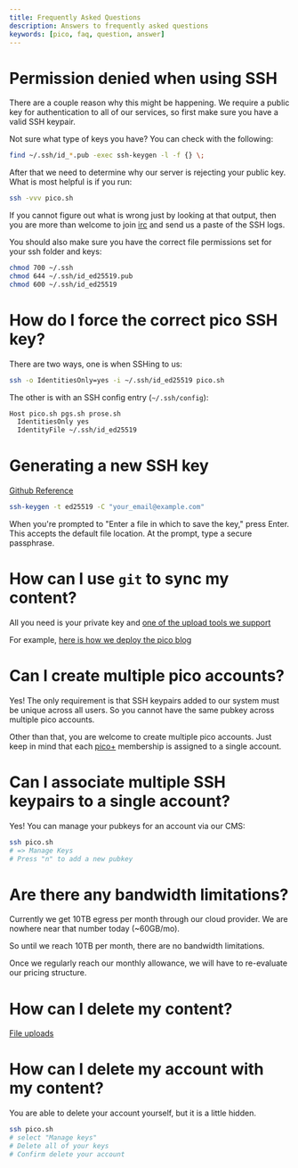 ```yaml
---
title: Frequently Asked Questions
description: Answers to frequently asked questions 
keywords: [pico, faq, question, answer]
---
```


# Permission denied when using SSH

There are a couple reason why this might be happening. We require a public key
for authentication to all of our services, so first make sure you have a valid
SSH keypair.

Not sure what type of keys you have? You can check with the following:

```bash
find ~/.ssh/id_*.pub -exec ssh-keygen -l -f {} \;
```

After that we need to determine why our server is rejecting your public key.
What is most helpful is if you run:

```bash
ssh -vvv pico.sh
```

If you cannot figure out what is wrong just by looking at that output, then you
are more than welcome to join [irc](/irc) and send us a paste of the SSH logs.

You should also make sure you have the correct file permissions set for your ssh
folder and keys:

```bash
chmod 700 ~/.ssh
chmod 644 ~/.ssh/id_ed25519.pub
chmod 600 ~/.ssh/id_ed25519
```

# How do I force the correct pico SSH key?

There are two ways, one is when SSHing to us:

```bash
ssh -o IdentitiesOnly=yes -i ~/.ssh/id_ed25519 pico.sh
```

The other is with an SSH config entry (`~/.ssh/config`):

```bash
Host pico.sh pgs.sh prose.sh
  IdentitiesOnly yes
  IdentityFile ~/.ssh/id_ed25519
```

# Generating a new SSH key

[Github Reference](https://docs.github.com/en/authentication/connecting-to-github-with-ssh/generating-a-new-ssh-key-and-adding-it-to-the-ssh-agent)

```bash
ssh-keygen -t ed25519 -C "your_email@example.com"
```

When you're prompted to "Enter a file in which to save the key," press Enter.
This accepts the default file location. At the prompt, type a secure passphrase.

# How can I use `git` to sync my content?

All you need is your private key and
[one of the upload tools we support](/file-uploads)

For example,
[here is how we deploy the pico blog](https://github.com/picosh/official-blog/blob/main/.github/workflows/publish.yml)

# Can I create multiple pico accounts?

Yes! The only requirement is that SSH keypairs added to our system must be
unique across all users. So you cannot have the same pubkey across multiple pico
accounts.

Other than that, you are welcome to create multiple pico accounts. Just keep in
mind that each [pico+](/plus) membership is assigned to a single account.

# Can I associate multiple SSH keypairs to a single account?

Yes! You can manage your pubkeys for an account via our CMS:

```bash
ssh pico.sh
# => Manage Keys
# Press "n" to add a new pubkey
```

# Are there any bandwidth limitations?

Currently we get 10TB egress per month through our cloud provider. We are
nowhere near that number today (~60GB/mo).

So until we reach 10TB per month, there are no bandwidth limitations.

Once we regularly reach our monthly allowance, we will have to re-evaluate our
pricing structure.

# How can I delete my content?

[File uploads](/file-uploads#how-do-i-delete-files)

# How can I delete my account with my content?

You are able to delete your account yourself, but it is a little hidden.

```bash
ssh pico.sh
# select "Manage keys"
# Delete all of your keys
# Confirm delete your account
```
